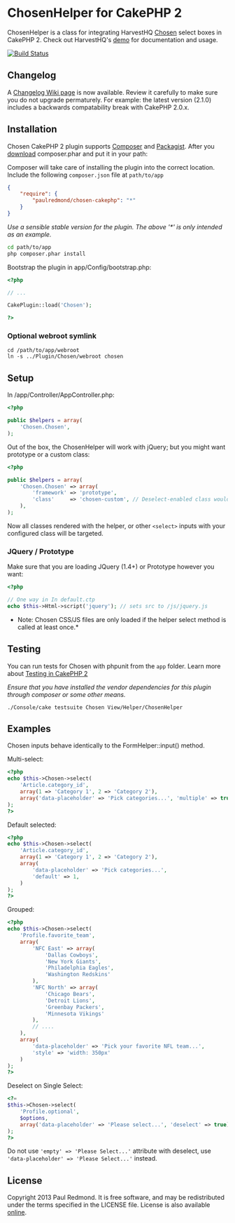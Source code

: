# ChosenHelper for CakePHP 2

ChosenHelper is a class for integrating HarvestHQ [Chosen](https://github.com/harvesthq/chosen/) select boxes in CakePHP 2. Check out HarvestHQ's [demo](http://harvesthq.github.com/chosen/) for documentation and usage.

[![Build Status](https://travis-ci.org/paulredmond/chosen-cakephp.png?branch=master,2.1)](https://travis-ci.org/paulredmond/chosen-cakephp)

Changelog
---------
A [Changelog Wiki page](https://github.com/paulredmond/chosen-cakephp/wiki/Changelog) is now available. Review it carefully to make sure you do not upgrade permaturely. For example: the latest version (2.1.0) includes a backwards compatability break with CakePHP 2.0.x.

Installation
------------

Chosen CakePHP 2 plugin supports [Composer](https://github.com/composer/composer) and [Packagist](http://packagist.org/). After you [download](http://packagist.org/) composer.phar and put it in your path:

Composer will take care of installing the plugin into the correct location. Include the following `composer.json` file at `path/to/app`

```json
{
    "require": {
        "paulredmond/chosen-cakephp": "*"
    }
}
```

_Use a sensible stable version for the plugin. The above '*' is only intended as an example._

```bash
cd path/to/app
php composer.phar install
```

Bootstrap the plugin in app/Config/bootstrap.php:

```php
<?php

// ...

CakePlugin::load('Chosen');

?>
```

### Optional webroot symlink
```console
cd /path/to/app/webroot
ln -s ../Plugin/Chosen/webroot chosen
```

Setup
-----

In /app/Controller/AppController.php:

```php
<?php

public $helpers = array(
    'Chosen.Chosen',
);
```

Out of the box, the ChosenHelper will work with jQuery; but you might want prototype or a custom class:

```php
<?php

public $helpers = array(
    'Chosen.Chosen' => array(
        'framework' => 'prototype',
        'class'     => 'chosen-custom', // Deselect-enabled class would be 'chosen-custom-deselect'
    ),
);
```

Now all classes rendered with the helper, or other ```<select>``` inputs with your configured class will be targeted.

### JQuery / Prototype
Make sure that you are loading JQuery (1.4+) or Prototype however you want:

```php
<?php

// One way in In default.ctp
echo $this->Html->script('jquery'); // sets src to /js/jquery.js
```

* Note: Chosen CSS/JS files are only loaded if the helper select method is called at least once.*

Testing
-------
You can run tests for Chosen with phpunit from the ```app``` folder. Learn more about [Testing in CakePHP 2](http://book.cakephp.org/2.0/en/development/testing.html)

_Ensure that you have installed the vendor dependencies for this plugin through composer or some other means._

```console
./Console/cake testsuite Chosen View/Helper/ChosenHelper
```

Examples
--------
Chosen inputs behave identically to the FormHelper::input() method.

Multi-select:

```php
<?php
echo $this->Chosen->select(
    'Article.category_id',
    array(1 => 'Category 1', 2 => 'Category 2'),
    array('data-placeholder' => 'Pick categories...', 'multiple' => true)
);
?>
```

Default selected:

```php
<?php
echo $this->Chosen->select(
    'Article.category_id',
    array(1 => 'Category 1', 2 => 'Category 2'),
    array(
        'data-placeholder' => 'Pick categories...',
        'default' => 1,
    ) 
);
?>
```

Grouped:

```php
<?php
echo $this->Chosen->select(
    'Profile.favorite_team',
    array(
        'NFC East' => array(
            'Dallas Cowboys',
            'New York Giants',
            'Philadelphia Eagles',
            'Washington Redskins'
        ),
        'NFC North' => array(
            'Chicago Bears',
            'Detroit Lions',
            'Greenbay Packers',
            'Minnesota Vikings'
        ),
        // ....
    ),
    array(
        'data-placeholder' => 'Pick your favorite NFL team...',
        'style' => 'width: 350px'
    )
);
?>
```

Deselect on Single Select:

```php
<?=
$this->Chosen->select(
    'Profile.optional',
    $options,
    array('data-placeholder' => 'Please select...', 'deselect' => true),
);
?>
```

Do not use ```'empty' => 'Please Select...'``` attribute with deselect, use ```'data-placeholder' => 'Please Select...'``` instead.

License
-------
Copyright 2013 Paul Redmond. It is free software, and may be redistributed under the terms specified in the LICENSE file. License is also available [online](http://paulredmond.mit-license.org/).

